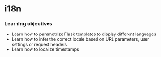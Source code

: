 # i18n

### Learning objectives

- Learn how to parametrize Flask templates to display different languages
- Learn how to infer the correct locale based on URL parameters, user settings or request headers
- Learn how to localize timestamps
